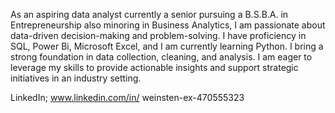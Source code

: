 As an aspiring data analyst currently a senior pursuing a B.S.B.A. in Entrepreneurship also minoring in Business Analytics, I am passionate about data-driven decision-making and problem-solving. I have proficiency in SQL, Power Bi, Microsoft Excel, and I am currently learning Python. I bring a strong foundation in data collection, cleaning, and analysis. I am eager to leverage my skills to provide actionable insights and support strategic initiatives in an industry setting. 

LinkedIn; www.linkedin.com/in/
weinsten-ex-470555323
